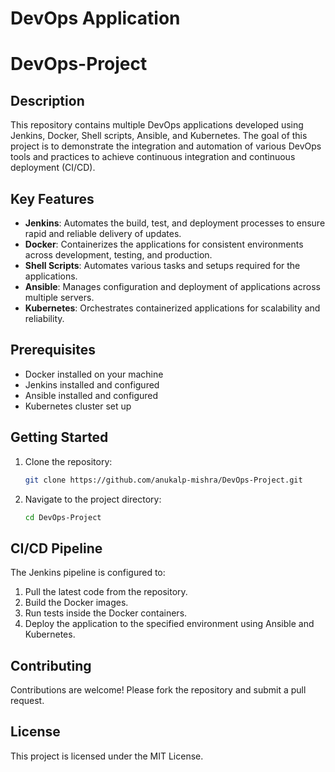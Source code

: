 # DevOps Application

# DevOps-Project

## Description

This repository contains multiple DevOps applications developed using Jenkins, Docker, Shell scripts, Ansible, and Kubernetes. The goal of this project is to demonstrate the integration and automation of various DevOps tools and practices to achieve continuous integration and continuous deployment (CI/CD).

## Key Features

- **Jenkins**: Automates the build, test, and deployment processes to ensure rapid and reliable delivery of updates.
- **Docker**: Containerizes the applications for consistent environments across development, testing, and production.
- **Shell Scripts**: Automates various tasks and setups required for the applications.
- **Ansible**: Manages configuration and deployment of applications across multiple servers.
- **Kubernetes**: Orchestrates containerized applications for scalability and reliability.

## Prerequisites

- Docker installed on your machine
- Jenkins installed and configured
- Ansible installed and configured
- Kubernetes cluster set up

## Getting Started

1. Clone the repository:
    ```sh
    git clone https://github.com/anukalp-mishra/DevOps-Project.git
    ```
2. Navigate to the project directory:
    ```sh
    cd DevOps-Project
    ```

## CI/CD Pipeline

The Jenkins pipeline is configured to:
1. Pull the latest code from the repository.
2. Build the Docker images.
3. Run tests inside the Docker containers.
4. Deploy the application to the specified environment using Ansible and Kubernetes.

## Contributing

Contributions are welcome! Please fork the repository and submit a pull request.

## License

This project is licensed under the MIT License.
